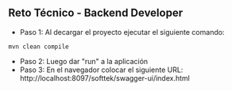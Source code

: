 ## Reto Técnico - Backend Developer

* Paso 1: Al decargar el proyecto ejecutar el siguiente comando:

```
mvn clean compile
```

* Paso 2: Luego dar "run" a la aplicación
* Paso 3: En el navegador colocar el siguiente URL: http://localhost:8097/softtek/swagger-ui/index.html
